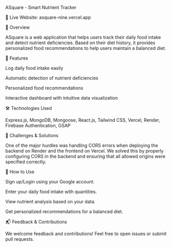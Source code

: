 ASquare - Smart Nutrient Tracker

🚀 Live Website: asquare-nine.vercel.app

📌 Overview

ASquare is a web application that helps users track their daily food intake and detect nutrient deficiencies. Based on their diet history, it provides personalized food recommendations to help users maintain a balanced diet.

🎯 Features

Log daily food intake easily

Automatic detection of nutrient deficiencies

Personalized food recommendations

Interactive dashboard with intuitive data visualization

🛠 Technologies Used

Express.js, MongoDB, Mongoose, React.js, Tailwind CSS, Vercel, Render, Firebase Authentication, GSAP

🐞 Challenges & Solutions

One of the major hurdles was handling CORS errors when deploying the backend on Render and the frontend on Vercel. We solved this by properly configuring CORS in the backend and ensuring that all allowed origins were specified correctly.

📖 How to Use

Sign up/Login using your Google account.

Enter your daily food intake with quantities.

View nutrient analysis based on your data.

Get personalized recommendations for a balanced diet.

📬 Feedback & Contributions

We welcome feedback and contributions! Feel free to open issues or submit pull requests.

